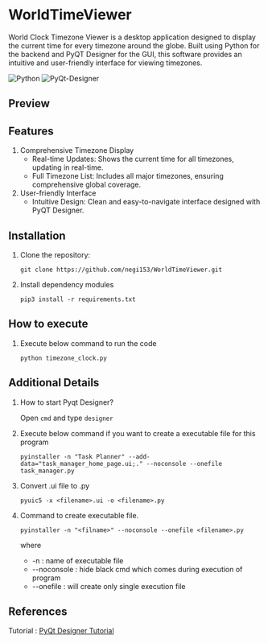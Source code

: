 # WorldTimeViewer
World Clock Timezone Viewer is a desktop application designed to display the current time for every timezone around the globe. Built using Python for the backend and PyQT Designer for the GUI, this software provides an intuitive and user-friendly interface for viewing timezones.

![Python](https://img.shields.io/badge/Language-Python3.9-green)
![PyQt-Designer](https://img.shields.io/badge/UI-PyQt_Designer-orange)

## Preview

## Features
1. Comprehensive Timezone Display
    - Real-time Updates: Shows the current time for all timezones, updating in real-time.
    - Full Timezone List: Includes all major timezones, ensuring comprehensive global coverage.
2. User-friendly Interface
    - Intuitive Design: Clean and easy-to-navigate interface designed with PyQT Designer.
 
## Installation

1. Clone the repository:
   
   `git clone https://github.com/negi153/WorldTimeViewer.git`

2. Install dependency modules

    `pip3 install -r requirements.txt`

## How to execute
1. Execute below command to run the code
    
    `python timezone_clock.py`


## Additional Details
1. How to start Pyqt Designer?

    Open `cmd` and type `designer`

2. Execute below command if you want to create a executable file for this program

    `pyinstaller -n "Task Planner" --add-data="task_manager_home_page.ui;." --noconsole --onefile task_manager.py`


3. Convert <filename>.ui file to <filename>.py
    
    `pyuic5 -x <filename>.ui -o <filename>.py`

4. Command to create executable file.
	
    `pyinstaller -n "<filname>" --noconsole --onefile <filename>.py`
    
    where 
    - -n : name of executable file
    - --noconsole : hide black cmd which comes during execution of program
    - --onefile : will create only single execution file 

## References
Tutorial : [PyQt Designer Tutorial](https://www.pythonguis.com/pyqt5-tutorial/)